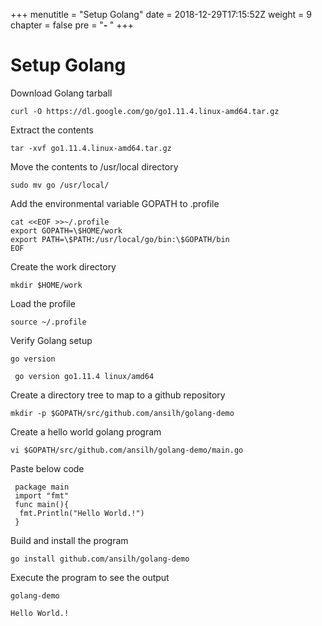 +++
menutitle = "Setup Golang"
date = 2018-12-29T17:15:52Z
weight = 9
chapter = false
pre = "<b>- </b>"
+++

# Setup Golang

Download Golang tarball
```
curl -O https://dl.google.com/go/go1.11.4.linux-amd64.tar.gz
```

Extract the contents
```
tar -xvf go1.11.4.linux-amd64.tar.gz
```

Move the contents to /usr/local directory
```
sudo mv go /usr/local/
```

Add the environmental variable GOPATH to .profile
```
cat <<EOF >>~/.profile
export GOPATH=\$HOME/work
export PATH=\$PATH:/usr/local/go/bin:\$GOPATH/bin
EOF
```

Create the work directory
```
mkdir $HOME/work
```

Load the profile
```
source ~/.profile
```

Verify Golang setup
```
go version
```
```
 go version go1.11.4 linux/amd64
```

Create a directory tree to map to a github repository
```
mkdir -p $GOPATH/src/github.com/ansilh/golang-demo
```

Create a hello world golang program
```
vi $GOPATH/src/github.com/ansilh/golang-demo/main.go
```

Paste below code  

```
 package main
 import "fmt"
 func main(){  
  fmt.Println("Hello World.!")
 }
```

Build and install the program
```
go install github.com/ansilh/golang-demo
```

Execute the program to see the output
```
golang-demo
```
```
Hello World.!
```
